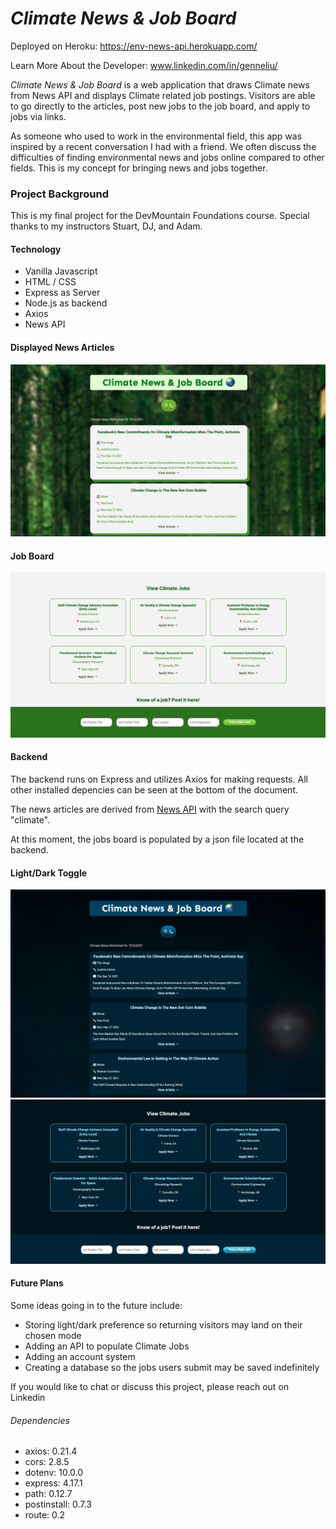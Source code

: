 # *Climate News & Job Board*

Deployed on Heroku: <https://env-news-api.herokuapp.com/>

Learn More About the Developer: www.linkedin.com/in/genneliu/

 *Climate News & Job Board* is a web application that draws Climate news from News API and displays Climate related job postings. Visitors are able to go directly to the articles, post new jobs to the job board, and apply to jobs via links. 

 As someone who used to work in the environmental field, this app was inspired by a recent conversation I had with a friend. We often discuss the difficulties of finding environmental news and jobs online compared to other fields. This is my concept for bringing news and jobs together. 

 ### Project Background
 This is my final project for the DevMountain Foundations course. Special thanks to my instructors Stuart, DJ, and Adam. 

#### Technology 
* Vanilla Javascript
* HTML / CSS
* Express as Server
* Node.js as backend
* Axios
* News API

#### Displayed News Articles
![Displayed Articles in Light Mode](lightarticles.png)

#### Job Board
![Displayed Job Board in Light Mode](lightjobs.png)

#### Backend 
The backend runs on Express and utilizes Axios for making requests. All other installed depencies can be seen at the bottom of the document. 

The news articles are derived from [News API](https://newsapi.org) with the search query "climate". 

At this moment, the jobs board is populated by a json file located at the backend. 

#### Light/Dark Toggle
![Displayed Articles in Dark Mode](darkarticles.png)
![Displayed jobs in Dark Mode](darkjobs.png)

#### Future Plans
Some ideas going in to the future include:
* Storing light/dark preference so returning visitors may land on their chosen mode
* Adding an API to populate Climate Jobs
* Adding an account system
* Creating a database so the jobs users submit may be saved indefinitely

If you would like to chat or discuss this project, please reach out on Linkedin 

###### Dependencies
* axios: 0.21.4
* cors: 2.8.5
* dotenv: 10.0.0
* express: 4.17.1
* path: 0.12.7
* postinstall: 0.7.3
* route: 0.2
